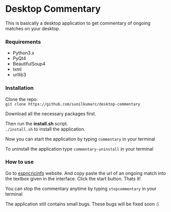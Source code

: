 Desktop Commentary
==================

This is basically a desktop application to get commentary of ongoing matches
on your desktop.

### Requirements
* Python3.x
* PyQt4
* BeautifulSoup4
* lxml
* urllib3

### Installation 
Clone the repo:  
`git clone https://github.com/sunilkumarc/desktop-commentary`

Download all the necessary packages first.

Then run the **install.sh** script.  
`./install.sh`
to install the application.

Now you can start the application by typing
`commentary`
in your terminal

To uninstall the application type
`commentary-uninstall`
in your terminal

### How to use
Go to [espncricinfo](http://www.espncricinfo.com) website. And copy paste 
the url of an ongoing match into the textbox given in the interface.
Click the start button. Thats it!

You can stop the commentary anytime by typing
`stopcommentary`
in your terminal

The application still contains small bugs. These bugs will be fixed soon :)
